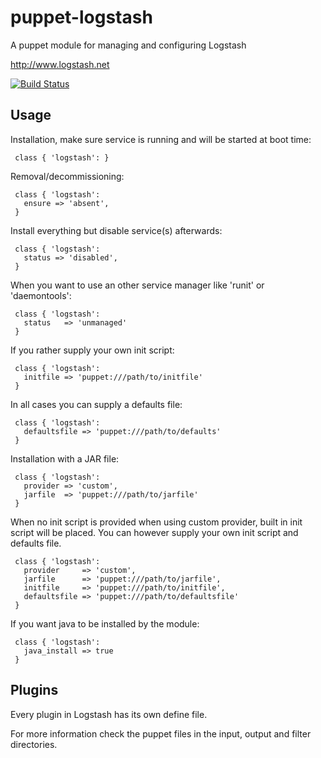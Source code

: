 # puppet-logstash

A puppet module for managing and configuring Logstash

http://www.logstash.net

[![Build Status](https://travis-ci.org/electrical/puppet-logstash.png?branch=master)](https://travis-ci.org/electrical/logstash)


## Usage

Installation, make sure service is running and will be started at boot time:

     class { 'logstash': }

Removal/decommissioning:

     class { 'logstash':
       ensure => 'absent',
     }

Install everything but disable service(s) afterwards:

     class { 'logstash':
       status => 'disabled',
     }

When you want to use an other service manager like 'runit' or 'daemontools':

     class { 'logstash':
       status   => 'unmanaged'
     }

If you rather supply your own init script:

     class { 'logstash':
       initfile => 'puppet:///path/to/initfile'
     }

In all cases you can supply a defaults file:

     class { 'logstash':
       defaultsfile => 'puppet:///path/to/defaults'
     }

Installation with a JAR file:

     class { 'logstash':
       provider => 'custom',
       jarfile  => 'puppet:///path/to/jarfile'
     }

When no init script is provided when using custom provider, built in init script will be placed.
You can however supply your own init script and defaults file.

     class { 'logstash':
       provider     => 'custom',
       jarfile      => 'puppet:///path/to/jarfile',
       initfile     => 'puppet:///path/to/initfile',
       defaultsfile => 'puppet:///path/to/defaultsfile'
     }

If you want java to be installed by the module:

     class { 'logstash':
       java_install => true
     }

## Plugins

Every plugin in Logstash has its own define file.

For more information check the puppet files in the input, output and filter directories.
